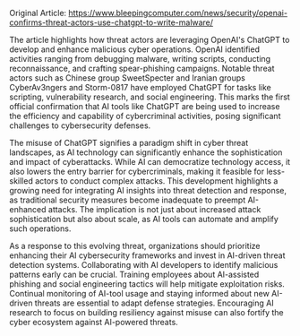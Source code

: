 Original Article: https://www.bleepingcomputer.com/news/security/openai-confirms-threat-actors-use-chatgpt-to-write-malware/

The article highlights how threat actors are leveraging OpenAI's ChatGPT to develop and enhance malicious cyber operations. OpenAI identified activities ranging from debugging malware, writing scripts, conducting reconnaissance, and crafting spear-phishing campaigns. Notable threat actors such as Chinese group SweetSpecter and Iranian groups CyberAv3ngers and Storm-0817 have employed ChatGPT for tasks like scripting, vulnerability research, and social engineering. This marks the first official confirmation that AI tools like ChatGPT are being used to increase the efficiency and capability of cybercriminal activities, posing significant challenges to cybersecurity defenses.

The misuse of ChatGPT signifies a paradigm shift in cyber threat landscapes, as AI technology can significantly enhance the sophistication and impact of cyberattacks. While AI can democratize technology access, it also lowers the entry barrier for cybercriminals, making it feasible for less-skilled actors to conduct complex attacks. This development highlights a growing need for integrating AI insights into threat detection and response, as traditional security measures become inadequate to preempt AI-enhanced attacks. The implication is not just about increased attack sophistication but also about scale, as AI tools can automate and amplify such operations.

As a response to this evolving threat, organizations should prioritize enhancing their AI cybersecurity frameworks and invest in AI-driven threat detection systems. Collaborating with AI developers to identify malicious patterns early can be crucial. Training employees about AI-assisted phishing and social engineering tactics will help mitigate exploitation risks. Continual monitoring of AI-tool usage and staying informed about new AI-driven threats are essential to adapt defense strategies. Encouraging AI research to focus on building resiliency against misuse can also fortify the cyber ecosystem against AI-powered threats.